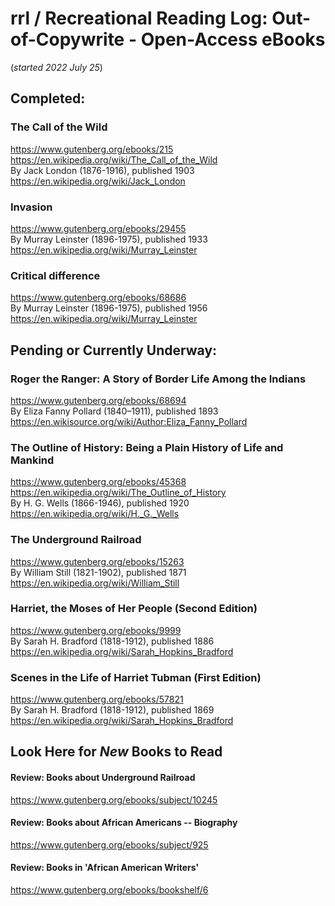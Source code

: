 # rrl / Recreational Reading Log: Out-of-Copywrite - Open-Access eBooks  
(*started 2022 July 25*)  

## Completed:  

### The Call of the Wild  
https://www.gutenberg.org/ebooks/215  
https://en.wikipedia.org/wiki/The_Call_of_the_Wild  
By Jack London (1876-1916), published 1903  
https://en.wikipedia.org/wiki/Jack_London  

### Invasion  
https://www.gutenberg.org/ebooks/29455  
By Murray Leinster (1896-1975), published 1933  
https://en.wikipedia.org/wiki/Murray_Leinster  

### Critical difference  
https://www.gutenberg.org/ebooks/68686  
By Murray Leinster (1896-1975), published 1956  
https://en.wikipedia.org/wiki/Murray_Leinster  


## Pending or Currently Underway:  

### Roger the Ranger: A Story of Border Life Among the Indians  
https://www.gutenberg.org/ebooks/68694  
By Eliza Fanny Pollard (1840–1911), published 1893  
https://en.wikisource.org/wiki/Author:Eliza_Fanny_Pollard  

### The Outline of History: Being a Plain History of Life and Mankind  
https://www.gutenberg.org/ebooks/45368  
https://en.wikipedia.org/wiki/The_Outline_of_History  
By H. G. Wells (1866-1946), published 1920  
https://en.wikipedia.org/wiki/H._G._Wells  

### The Underground Railroad  
https://www.gutenberg.org/ebooks/15263  
By William Still (1821-1902), published 1871  
https://en.wikipedia.org/wiki/William_Still  

### Harriet, the Moses of Her People (Second Edition)  
https://www.gutenberg.org/ebooks/9999  
By Sarah H. Bradford (1818-1912), published 1886  
https://en.wikipedia.org/wiki/Sarah_Hopkins_Bradford  

  ### Scenes in the Life of Harriet Tubman (First Edition)  
  https://www.gutenberg.org/ebooks/57821  
  By Sarah H. Bradford (1818-1912), published 1869  
  https://en.wikipedia.org/wiki/Sarah_Hopkins_Bradford  


## Look Here for *New* Books to Read  
#### Review: Books about Underground Railroad  
https://www.gutenberg.org/ebooks/subject/10245  

#### Review: Books about African Americans -- Biography  
https://www.gutenberg.org/ebooks/subject/925  

#### Review: Books in 'African American Writers'  
https://www.gutenberg.org/ebooks/bookshelf/6  


